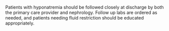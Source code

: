 Patients with hyponatremia should be followed closely at discharge by both the primary care provider and nephrology. Follow up labs are ordered as needed, and patients needing fluid restriction should be educated appropriately.